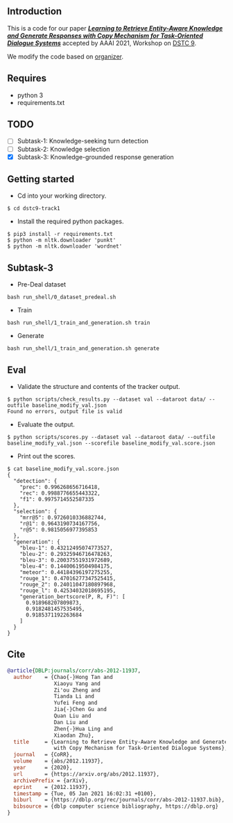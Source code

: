 ## Introduction

This is a code for our paper ***[Learning to Retrieve Entity-Aware Knowledge and Generate Responses with Copy Mechanism for Task-Oriented Dialogue Systems](https://arxiv.org/abs/2012.11937)*** accepted by AAAI 2021, Workshop on [DSTC 9](https://dstc9.dstc.community).

We modify the code based on [organizer](https://github.com/alexa/alexa-with-dstc9-track1-dataset).

## Requires

- python 3 
- requirements.txt 

## TODO

- [ ] Subtask-1: Knowledge-seeking turn detection
- [ ] Subtask-2: Knowledge selection
- [x] Subtask-3: Knowledge-grounded response generation

## Getting started

* Cd into your working directory.

``` shell
$ cd dstc9-track1
```

* Install the required python packages.

``` shell
$ pip3 install -r requirements.txt
$ python -m nltk.downloader 'punkt'
$ python -m nltk.downloader 'wordnet'
```

## Subtask-3

- Pre-Deal dataset

```shell
bash run_shell/0_dataset_predeal.sh
```

- Train

```shell
bash run_shell/1_train_and_generation.sh train
```

- Generate

```shell
bash run_shell/1_train_and_generation.sh generate
```

## Eval

* Validate the structure and contents of the tracker output.

``` shell
$ python scripts/check_results.py --dataset val --dataroot data/ --outfile baseline_modify_val.json
Found no errors, output file is valid
```

* Evaluate the output.

``` shell
$ python scripts/scores.py --dataset val --dataroot data/ --outfile baseline_modify_val.json --scorefile baseline_modify_val.score.json
```

* Print out the scores.

``` shell
$ cat baseline_modify_val.score.json
{
  "detection": {
    "prec": 0.996268656716418,
    "rec": 0.9988776655443322,
    "f1": 0.9975714552587335
  },
  "selection": {
    "mrr@5": 0.9726010336882744,
    "r@1": 0.9643190734167756,
    "r@5": 0.9815056977395853
  },
  "generation": {
    "bleu-1": 0.43212495074773527,
    "bleu-2": 0.29325946716478263,
    "bleu-3": 0.20037551931972689,
    "bleu-4": 0.14400619504984175,
    "meteor": 0.44184396197275255,
    "rouge_1": 0.47016277347525415,
    "rouge_2": 0.24011047180897968,
    "rouge_l": 0.42534032018695195,
    "generation_bertscore(P, R, F)": [
      0.918968207809873,
      0.9182481457535495,
      0.9185371192263684
    ]
  }
}
```

## Cite

```bibtex
@article{DBLP:journals/corr/abs-2012-11937,
  author    = {Chao{-}Hong Tan and
               Xiaoyu Yang and
               Zi'ou Zheng and
               Tianda Li and
               Yufei Feng and
               Jia{-}Chen Gu and
               Quan Liu and
               Dan Liu and
               Zhen{-}Hua Ling and
               Xiaodan Zhu},
  title     = {Learning to Retrieve Entity-Aware Knowledge and Generate Responses
               with Copy Mechanism for Task-Oriented Dialogue Systems},
  journal   = {CoRR},
  volume    = {abs/2012.11937},
  year      = {2020},
  url       = {https://arxiv.org/abs/2012.11937},
  archivePrefix = {arXiv},
  eprint    = {2012.11937},
  timestamp = {Tue, 05 Jan 2021 16:02:31 +0100},
  biburl    = {https://dblp.org/rec/journals/corr/abs-2012-11937.bib},
  bibsource = {dblp computer science bibliography, https://dblp.org}
}
```

